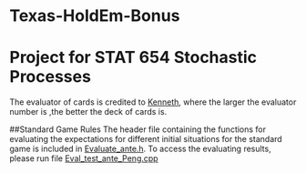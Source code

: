 # Texas-HoldEm-Bonus
# Project for STAT 654 Stochastic Processes

The evaluator of cards is credited to [Kenneth](https://github.com/kennethshackleton/SKPokerEval), where the larger the evaluator number is ,the better the deck of cards is.

##Standard Game Rules 
The header file containing the functions for evaluating the expectations for different initial situations for the standard game is included in [Evaluate_ante.h](https://github.com/Geophagus96/Texas-HoldEm-Bonus/blob/master/Evaluator_ante.h). To access the evaluating results, please run file [Eval_test_ante_Peng.cpp](https://github.com/Geophagus96/Texas-HoldEm-Bonus/blob/master/Eval_test_ante_Peng.cpp)


